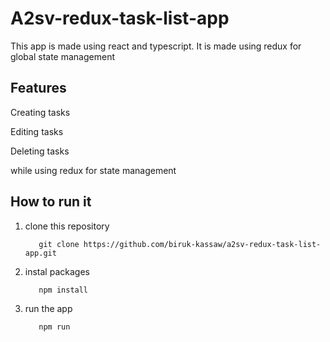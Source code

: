 # A2sv-redux-task-list-app

This app is made using react and typescript. It is made using redux for global state management

## Features
 Creating tasks
 
 Editing tasks
 
 Deleting tasks
 
 while using redux for state management

## How to run it

1. clone this repository

          git clone https://github.com/biruk-kassaw/a2sv-redux-task-list-app.git

2. instal packages

          npm install

3. run the app

          npm run
